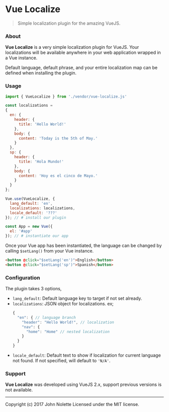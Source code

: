 # **Vue Localize**

> Simple localization plugin for the amazing VueJS.

### About

**Vue Localize** is a very simple localization plugin for VueJS. Your localizations will be available anywhere in your web application wrapped in a Vue instance.

Default language, default phrase, and your entire localization map can be defined when installing the plugin.

### Usage

```js
import { VueLocalize } from './vendor/vue-localize.js'

const localizations =
{
  en: {
    header: {
      title: 'Hello World!'
    },
    body: {
      content: 'Today is the 5th of May.'
    }
  },
  sp: {
    header: {
      title: 'Hola Mundo!'
    },
    body: {
      content: 'Hoy es el cinco de Mayo.'
    }
  }
};

Vue.use(VueLocalize, {
  lang_default: 'en',
  localizations: localizations,
  locale_default: '???'
}); // # install our plugin

const App = new Vue({
  el: '#app'
}); // # instantiate our app
```

Once your Vue app has been instantiated, the language can be changed by calling `$setLang()` from your Vue instance.

```html
<button @click="$setLang('en')">English</button>
<button @click="$setLang('sp')">Spanish</button>
```

### Configuration

The plugin takes 3 options,

- `lang_default`: Default language key to target if not set already.
- `localizations`: JSON object for localizations. ex;
   ```js
   {
     "en": { // language branch
       "header": "Hello World!", // localization
       "nav": {
         "home": "Home" // nested localization
       }
     }
   }
   ```
- `locale_default`: Default text to show if localization for current language not found. If not specified, will default to `'N/A'`.

### Support

**Vue Localize** was developed using VueJS 2.x, support previous versions is not available.

---
Copyright (c) 2017 John Nolette Licensed under the MIT license.
